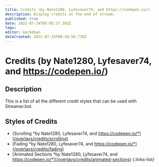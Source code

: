 ```yaml
---
title: Credits (by Nate1280, Lyfesaver74, and https://codepen.io/)
description: Display credits at the end of stream.
published: true
date: 2022-07-24T05:05:17.103Z
tags: 
editor: markdown
dateCreated: 2022-07-24T00:50:50.778Z
---
```


# Credits (by Nate1280, Lyfesaver74, and https://codepen.io/)

## Description

This is a list of all the different credit styles that can be used with Streamer.bot.

## Styles of Credits

* [Scrolling *by Nate1280, Lyfesaver74, and https://codepen.io/*](/overlays/credits/scrolling)
* [Fading *by Nate1280, Lyfesaver74, and https://codepen.io/*](/overlays/credits/fading)
* [Animated Sections *by Nate1280, Lyfesaver74, and https://codepen.io/*](/overlays/credits/animated-sections)
{.links-list}